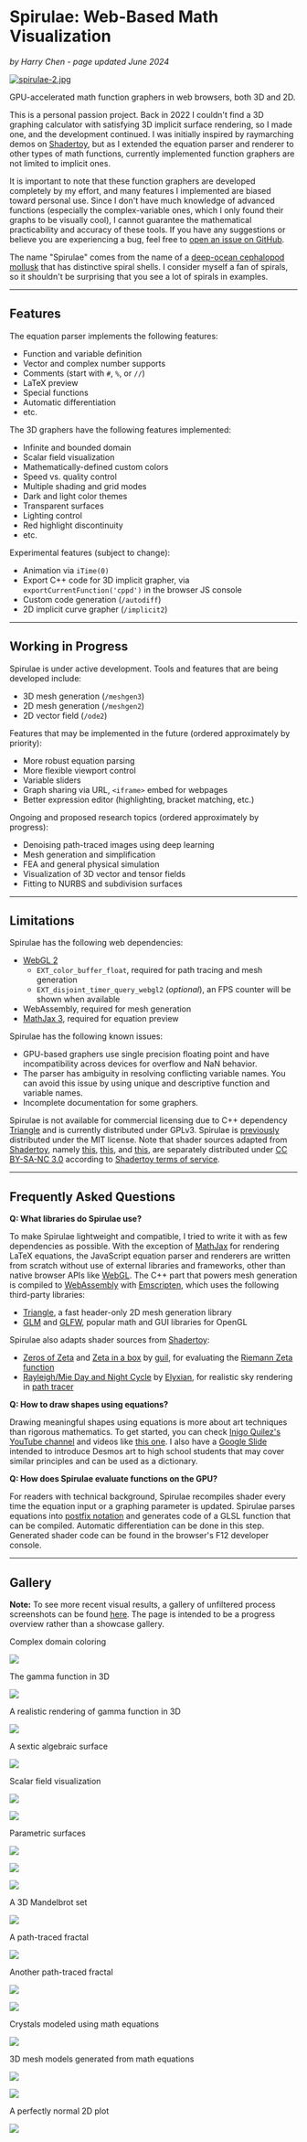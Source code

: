 # Spirulae: Web-Based Math Visualization

*by Harry Chen - page updated June 2024*

[![spirulae-2.jpg](assets/spirulae-2.jpg)](https://harry7557558.github.io/spirulae/implicit3/)

GPU-accelerated math function graphers in web browsers, both 3D and 2D.

This is a personal passion project. Back in 2022 I couldn't find a 3D graphing calculator with satisfying 3D implicit surface rendering, so I made one, and the development continued. I was initially inspired by raymarching demos on [Shadertoy](https://www.shadertoy.com/), but as I extended the equation parser and renderer to other types of math functions, currently implemented function graphers are not limited to implicit ones.

It is important to note that these function graphers are developed completely by my effort, and many features I implemented are biased toward personal use. Since I don't have much knowledge of advanced functions (especially the complex-variable ones, which I only found their graphs to be visually cool), I cannot guarantee the mathematical practicability and accuracy of these tools. If you have any suggestions or believe you are experiencing a bug, feel free to [open an issue on GitHub](https://github.com/harry7557558/spirulae/issues).

The name "Spirulae" comes from the name of a [deep-ocean cephalopod mollusk](https://en.wikipedia.org/wiki/Spirula) that has distinctive spiral shells. I consider myself a fan of spirals, so it shouldn't be surprising that you see a lot of spirals in examples.

----

## Features

The equation parser implements the following features:

 - Function and variable definition
 - Vector and complex number supports
 - Comments (start with `#`, `%`, or `//`)
 - LaTeX preview
 - Special functions
 - Automatic differentiation
 - etc.

The 3D graphers have the following features implemented:

 - Infinite and bounded domain
 - Scalar field visualization
 - Mathematically-defined custom colors
 - Speed vs. quality control
 - Multiple shading and grid modes
 - Dark and light color themes
 - Transparent surfaces
 - Lighting control
 - Red highlight discontinuity
 - etc.

Experimental features (subject to change):

 - Animation via `iTime(0)`
 - Export C++ code for 3D implicit grapher, via `exportCurrentFunction('cppd')` in the browser JS console
 - Custom code generation (`/autodiff`)
 - 2D implicit curve grapher (`/implicit2`)

----

## Working in Progress

Spirulae is under active development. Tools and features that are being developed include:

 - 3D mesh generation (`/meshgen3`)
 - 2D mesh generation (`/meshgen2`)
 - 2D vector field (`/ode2`)

Features that may be implemented in the future (ordered approximately by priority):

 - More robust equation parsing
 - More flexible viewport control
 - Variable sliders
 - Graph sharing via URL, `<iframe>` embed for webpages
 - Better expression editor (highlighting, bracket matching, etc.)
 <!-- - More [domain coloring parameters](https://en.wikipedia.org/wiki/Domain_coloring) for complex graphers -->

Ongoing and proposed research topics (ordered approximately by progress):

 - Denoising path-traced images using deep learning
 - Mesh generation and simplification
 - FEA and general physical simulation
 - Visualization of 3D vector and tensor fields
 - Fitting to NURBS and subdivision surfaces

----

## Limitations

Spirulae has the following web dependencies:

 - [WebGL 2](https://webglreport.com/?v=2)
    - `EXT_color_buffer_float`, required for path tracing and mesh generation
    - `EXT_disjoint_timer_query_webgl2` (*optional*), an FPS counter will be shown when available
 - WebAssembly, required for mesh generation
 - [MathJax 3](https://www.mathjax.org/), required for equation preview

Spirulae has the following known issues:

 - GPU-based graphers use single precision floating point and have incompatibility across devices for overflow and NaN behavior.
 - The parser has ambiguity in resolving conflicting variable names. You can avoid this issue by using unique and descriptive function and variable names.
 - Incomplete documentation for some graphers.

Spirulae is not available for commercial licensing due to C++ dependency [Triangle](https://www.cs.cmu.edu/~quake/triangle.html) and is currently distributed under GPLv3. Spirulae is [previously](https://github.com/harry7557558/spirulae/tree/4843b3e80d92e7633a6525e54c594cd254e5602b) distributed under the MIT license.
Note that shader sources adapted from [Shadertoy](https://www.shadertoy.com/), namely [this](https://www.shadertoy.com/view/flcyWn), [this](https://www.shadertoy.com/view/7ltcW8), and [this](https://www.shadertoy.com/view/wsfGWH), are separately distributed under [CC BY-SA-NC 3.0](https://creativecommons.org/licenses/by-nc-sa/3.0/deed.en) according to [Shadertoy terms of service](https://www.shadertoy.com/terms).

----

## Frequently Asked Questions

**Q: What libraries do Spirulae use?**

To make Spirulae lightweight and compatible, I tried to write it with as few dependencies as possible. With the exception of [MathJax](https://www.mathjax.org/) for rendering LaTeX equations, the JavaScript equation parser and renderers are written from scratch without use of external libraries and frameworks, other than native browser APIs like [WebGL](https://en.wikipedia.org/wiki/WebGL). The C++ part that powers mesh generation is compiled to [WebAssembly](https://en.wikipedia.org/wiki/WebAssembly) with [Emscripten](https://emscripten.org/), which uses the following third-party libraries:

 - [Triangle](https://www.cs.cmu.edu/~quake/triangle.html), a fast header-only 2D mesh generation library
 - [GLM](https://github.com/g-truc/glm) and [GLFW](https://www.glfw.org/), popular math and GUI libraries for OpenGL

Spirulae also adapts shader sources from [Shadertoy](https://www.shadertoy.com/):

 - [Zeros of Zeta](https://www.shadertoy.com/view/flcyWn) and [Zeta in a box](https://www.shadertoy.com/view/7ltcW8) by [guil](https://www.shadertoy.com/user/guil), for evaluating the [Riemann Zeta function](https://en.wikipedia.org/wiki/Riemann_zeta_function)
 - [Rayleigh/Mie Day and Night Cycle](https://www.shadertoy.com/view/wsfGWH) by [Elyxian](https://www.shadertoy.com/user/Elyxian), for realistic sky rendering in [path tracer](https://spirulae.github.io/implicit3-rt/)


**Q: How to draw shapes using equations?**

Drawing meaningful shapes using equations is more about art techniques than rigorous mathematics. To get started, you can check [Inigo Quilez's YouTube channel](https://www.youtube.com/c/InigoQuilez) and videos like [this one](https://www.youtube.com/watch?v=aNR4n0i2ZlM). I also have a [Google Slide](https://docs.google.com/presentation/d/1CgVLkHcU2wQkaGv-QEvbTdrKlimdrVus-sfaRQyWHm8/edit) intended to introduce Desmos art to high school students that may cover similar principles and can be used as a dictionary.


**Q: How does Spirulae evaluate functions on the GPU?**

For readers with technical background, Spirulae recompiles shader every time the equation input or a graphing parameter is updated. Spirulae parses equations into [postfix notation](https://en.wikipedia.org/wiki/Reverse_Polish_notation#Explanation) and generates code of a GLSL function that can be compiled. Automatic differentiation can be done in this step. Generated shader code can be found in the browser's F12 developer console.

----

## Gallery

**Note:** To see more recent visual results, a gallery of unfiltered process screenshots can be found [here](https://spirulae.github.io/gallery/). The page is intended to be a progress overview rather than a showcase gallery.

Complex domain coloring

[![](../assets/gallery-complex-trigs.jpg)](https://harry7557558.github.io/spirulae/complex/)

The gamma function in 3D

[![](../assets/gallery-complex3-gamma-2.jpg)](https://harry7557558.github.io/spirulae/complex3/)

A realistic rendering of gamma function in 3D

[![](../assets/gallery-implicit3rt-gamma.jpg)](https://harry7557558.github.io/spirulae/implicit3-rt/)

A sextic algebraic surface

[![](../assets/gallery-implicit3-barth6.jpg)](https://harry7557558.github.io/spirulae/implicit3/)

Scalar field visualization

[![](../assets/gallery-implicit3-roots-field.jpg)](https://harry7557558.github.io/spirulae/implicit3/)

[![](../assets/gallery-implicit3-bullhead.jpg)](https://harry7557558.github.io/spirulae/implicit3/)

Parametric surfaces

[![](../assets/gallery-paramsurf-spherical.jpg)](https://harry7557558.github.io/spirulae/paramsurf/)

[![](../assets/gallery-paramsurf-cups.jpg)](https://harry7557558.github.io/spirulae/paramsurf/)

[![](../assets/gallery-paramsurf-boysurf.jpg)](https://harry7557558.github.io/spirulae/paramsurf/)

A 3D Mandelbrot set

[![](../assets/gallery-complex3-mandelbrot.jpg)](https://harry7557558.github.io/spirulae/complex3/)

A path-traced fractal

[![](../assets/gallery-implicit3rt-mandeltorus.jpg)](https://harry7557558.github.io/spirulae/implicit3-rt)

Another path-traced fractal

[![](../assets/gallery-implicit3rt-sponge1.jpg)](https://harry7557558.github.io/spirulae/implicit3-rt)

[![](../assets/gallery-implicit3rt-sponge2.jpg)](https://harry7557558.github.io/spirulae/implicit3-rt)

Crystals modeled using math equations

[![](../assets/gallery-implicit3rt-crystal.jpg)](https://harry7557558.github.io/spirulae/implicit3-rt)

3D mesh models generated from math equations

[![](../assets/gallery-meshgen3-bullhead.jpg)](https://harry7557558.github.io/spirulae/meshgen3)

[![](../assets/gallery-meshgen3-julia.jpg)](https://harry7557558.github.io/spirulae/meshgen3)

A perfectly normal 2D plot

[![](../assets/gallery-ode2-cylflow.jpg)](https://harry7557558.github.io/spirulae/ode2)
